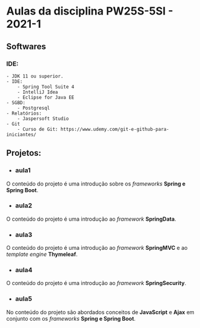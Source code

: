 # Aulas da disciplina PW25S-5SI - 2021-1

## Softwares

### IDE:
	- JDK 11 ou superior.
	- IDE: 
		- Spring Tool Suite 4
		- IntelliJ Idea
		- Eclipse for Java EE
	- SGBD:
		- Postgresql
	- Relatórios:
		- Jaspersoft Studio		
	- Git
		- Curso de Git: https://www.udemy.com/git-e-github-para-iniciantes/
	
	
## Projetos:
- ### aula1
O conteúdo do projeto é uma introdução sobre os *frameworks* **Spring e Spring Boot**.

- ### aula2
O conteúdo do projeto é uma introdução ao *framework* **SpringData**.

- ### aula3
O conteúdo do projeto é uma introdução ao *framework* **SpringMVC** e ao *template engine* **Thymeleaf**.

- ### aula4
O conteúdo do projeto é uma introdução ao *framework* **SpringSecurity**.

- ### aula5
No conteúdo do projeto são abordados conceitos de **JavaScript** e **Ajax** em conjunto com os *frameworks* **Spring e Spring Boot**.